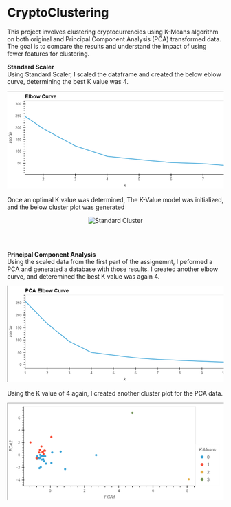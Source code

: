 # CryptoClustering

This project involves clustering cryptocurrencies using K-Means algorithm on both original and Principal Component Analysis (PCA) transformed data. The goal is to compare the results and understand the impact of using fewer features for clustering.

**Standard Scaler**<br>
Using Standard Scaler, I scaled the dataframe and created the below eblow curve, determining the best K value was 4. 

<div style="text-align:center">
    <img src="https://github.com/mgtaylor119/CryptoClustering/blob/main/Images/Standard%20elbow%20curve.png?raw=true" alt="Standard Elbow">
</div>

Once an optimal K value was determined, The K-Value model was initialized, and the below cluster plot was generated

<div style="text-align:center">
    <img src="https://github.com/mgtaylor119/CryptoClustering/assets/132225207/0b993e13-609f-4ece-bce5-07ba7edcad3b" alt="Standard Cluster">
</div>

<br><br>

**Principal Component Analysis**<br>
Using the scaled data from the first part of the assignemnt, I peformed a PCA and generated a database with those results. I created another elbow curve, and deteremined the best K value was again 4. 

<div style="text-align:center">
    <img src="https://github.com/mgtaylor119/CryptoClustering/blob/main/Images/PCA%20elbow%20curve.png?raw=true" alt="PCA Elbow">
</div>

Using the K value of 4 again, I created another cluster plot for the PCA data. 

<div style="text-align:center">
    <img src="https://github.com/mgtaylor119/CryptoClustering/blob/main/Images/PCA%20Scatter.png?raw=true" alt="PCA Cluster">
</div>
